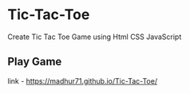 # Tic-Tac-Toe
Create Tic Tac Toe Game using Html CSS JavaScript

## Play Game 
link - https://madhur71.github.io/Tic-Tac-Toe/
